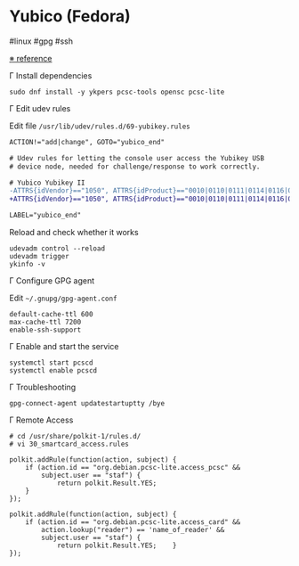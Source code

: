 # Yubico (Fedora)

#linux #gpg #ssh

[※ reference](https://stafwag.github.io/blog/blog/2015/06/16/using-yubikey-neo-as-gpg-smartcard-for-ssh-authentication/)

Γ Install dependencies

```
sudo dnf install -y ykpers pcsc-tools opensc pcsc-lite
```

Γ Edit udev rules

Edit file `/usr/lib/udev/rules.d/69-yubikey.rules`

``` diff
ACTION!="add|change", GOTO="yubico_end"

# Udev rules for letting the console user access the Yubikey USB
# device node, needed for challenge/response to work correctly.

# Yubico Yubikey II
-ATTRS{idVendor}=="1050", ATTRS{idProduct}=="0010|0110|0111|0114|0116|0401|0403|0405|0407|0410"
+ATTRS{idVendor}=="1050", ATTRS{idProduct}=="0010|0110|0111|0114|0116|0401|0403|0405|0407|0410", OWNER="ian", MODE="0600"

LABEL="yubico_end"
```

Reload and check whether it works

```
udevadm control --reload
udevadm trigger
ykinfo -v
```

Γ Configure GPG agent

Edit `~/.gnupg/gpg-agent.conf`

```
default-cache-ttl 600
max-cache-ttl 7200
enable-ssh-support
```

Γ Enable and start the service

```
systemctl start pcscd
systemctl enable pcscd
```

Γ Troubleshooting

```
gpg-connect-agent updatestartuptty /bye
```

Γ Remote Access

```
# cd /usr/share/polkit-1/rules.d/                                    
# vi 30_smartcard_access.rules 
```

```
polkit.addRule(function(action, subject) {
    if (action.id == "org.debian.pcsc-lite.access_pcsc" &&
        subject.user == "staf") {
            return polkit.Result.YES;
    }
});

polkit.addRule(function(action, subject) {
    if (action.id == "org.debian.pcsc-lite.access_card" &&
        action.lookup("reader") == 'name_of_reader' &&
        subject.user == "staf") {
            return polkit.Result.YES;    }
});
```